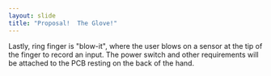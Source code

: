 ```yaml
---
layout: slide
title: "Proposal!  The Glove!"
---
```


Lastly, ring finger is "blow-it", where the user blows on a sensor at the tip of the finger to record an input.  The power switch and other requirements will be attached to the PCB resting on the back of the hand.
